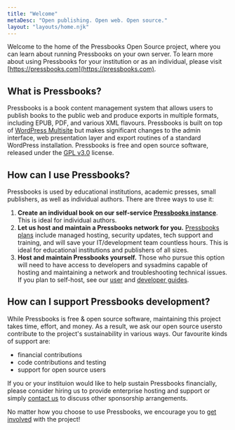 ```yaml
---
title: "Welcome"
metaDesc: "Open publishing. Open web. Open source."
layout: "layouts/home.njk"
---
```


Welcome to the home of the Pressbooks Open Source project, where you can learn about running Pressbooks on your own server. To learn more about using Pressbooks for your institution or as an individual, please visit [https://pressbooks.com](https://pressbooks.com).

## What is Pressbooks?

Pressbooks is a book content management system that allows users to publish books to the public web and produce exports in multiple formats, including EPUB, PDF, and various XML flavours. Pressbooks is built on top of [WordPress Multisite](https://wordpress.org/support/article/glossary/#multisite) but makes significant changes to the admin interface, web presentation layer and export routines of a standard WordPress installation. Pressbooks is free and open source software, released under the [GPL v3.0](https://opensource.org/licenses/GPL-3.0) license.

## How can I use Pressbooks? 

Pressbooks is used by educational institutions, academic presses, small publishers, as well as individual authors. There are three ways to use it:

1. **Create an individual book on our self-service [Pressbooks instance](https://pressbooks.pub/auth/)**. This is ideal for individual authors.
1. **Let us host and maintain a Pressbooks network for you.** [Pressbooks plans](https://pressbooks.com/for-educational-institutions/) include managed hosting, security updates, tech support and training, and will save your IT/development team countless hours. This is ideal for educational institutions and publishers of all sizes.
1. **Host and maintain Pressbooks yourself.** Those who pursue this option will need to have access to developers and sysadmins capable of hosting and maintaining a network and troubleshooting technical issues. If you plan to self-host, see our [user](/user-docs/) and [developer guides](/dev-docs/).

## How can I support Pressbooks development?

While Pressbooks is free & open source software, maintaining this project takes time, effort, and money. As a result, we ask our open source usersto contribute to the project's sustainability in various ways. Our favourite kinds of support are:

* financial contributions
* code contributions and testing
* support for open source users

If you or your instituion would like to help sustain Pressbooks financially, please consider hiring us to provide enterprise hosting and support or simply [contact us](https://pressbooks.com/for-educational-institutions/) to discuss other sponsorship arrangements. 

No matter how you choose to use Pressbooks, we encourage you to [get involved](/get-involved/) with the project!
